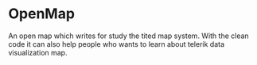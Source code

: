 # OpenMap
An open map which writes for study the tited map system. With the clean code it can also help people who wants to learn about telerik data visualization map.
